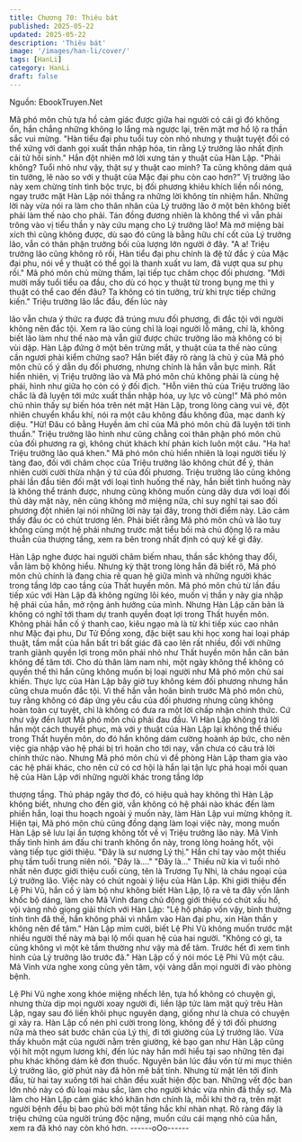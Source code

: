 ```yaml
---
title: Chương 70: Thiêu bát
published: 2025-05-22
updated: 2025-05-22
description: 'Thiêu bát'
image: '/images/han-li/cover/'
tags: [HanLi]
category: HanLi
draft: false
---
```


Nguồn: EbookTruyen.Net

Mã phó môn chủ tựa hồ cảm giác được giữa hai người có cái gì
đó không ổn, hắn chẳng những không lo lắng mà ngược lại, trên
mặt mơ hồ lộ ra thần sắc vui mừng.
"Hàn tiểu đại phu tuổi tuy còn nhỏ nhưng y thuật tuyệt đối có thể
xứng với danh gọi xuất thần nhập hóa, tin rằng Lý trưởng lão nhất
định cải tử hồi sinh." Hắn đột nhiên mở lời xưng tán y thuật của
Hàn Lập.
"Phải không? Tuổi nhỏ như vậy, thật sự y thuật cao minh? Ta
cũng không dám quá tin tưởng, lẽ nào so với y thuật của Mặc đại
phu còn cao hơn?" Vị trưởng lão này xem chừng tính tình bộc
trực, bị đối phương khiêu khích liền nổi nóng, ngay trước mặt Hàn
Lập nói thẳng ra những lời không tín nhiệm hắn.
Những lời này vừa nói ra làm cho thân nhân của Lý trưởng lão ở
một bên không biết phải làm thế nào cho phải.
Tán đồng đương nhiên là không thể vì vẫn phải trông vào vị tiểu
thần y này cứu mạng cho Lý trưởng lão!
Mà mở miệng bài xích thì cũng không được, dù sao đó cũng là
bằng hữu chí cốt của Lý trưởng lão, vẫn có thân phận trưởng bối
của lượng lớn người ở đây.
"A a! Triệu trưởng lão cũng không rõ rồi, Hàn tiểu đại phu chính là
đệ tử đắc ý của Mặc đại phu, nói về y thuật có thể gọi là thanh
xuất vu lam, đã vượt qua sư phụ rồi." Mã phó môn chủ mừng
thầm, lại tiếp tục châm chọc đối phương.
"Mới mười mấy tuổi tiểu oa đầu, cho dù có học y thuật từ trong
bụng mẹ thì y thuật có thể cao đến đâu? Ta không có tin tưởng,
trừ khi trực tiếp chứng kiến." Triệu trưởng lão lắc đầu, đến lúc này

lão vẫn chưa ý thức ra được đã trúng mưu đối phương, đi đắc tội
với người không nên đắc tội. Xem ra lão củng chỉ là loại người lỗ
mãng, chỉ là, không biết lão làm như thế nào mà vẫn giữ được
chức trưởng lão mà không có bị vùi dập.
Hàn Lập đứng ở một bên trừng mắt, y thuật của ta thế nào cũng
cần ngươi phải kiểm chứng sao? Hắn biết đây rõ ràng là chủ ý
của Mã phó môn chủ cố ý dẫn dụ đối phương, nhưng chính là
hắn vẫn bực mình.
Rất hiển nhiên, vị Triệu trưởng lão và Mã phó môn chủ không
phải là cùng hệ phái, hình như giữa họ còn có ý đối địch.
"Hỗn viên thủ của Triệu trưởng lão chắc là đã luyện tới mức xuất
thần nhập hóa, uy lực vô cùng!" Mã phó môn chủ nhìn thấy sự
biến hóa trên nét mặt Hàn Lập, trong lòng càng vui vẻ, đột nhiên
chuyển khẩu khí, nói ra một câu không đầu không đũa, mạc danh
kỳ diệu.
"Hừ! Đâu có bằng Huyền âm chỉ của Mã phó môn chủ đã luyện
tới tinh thuần." Triệu trưởng lão hình như cũng chẳng coi thân
phận phó môn chủ của đối phương ra gì, không chút khách khí
phản kích luôn một câu.
"Ha ha! Triệu trưởng lão quá khen."
Mã phó môn chủ hiển nhiên là loại người tiếu lý tàng đao, đối với
châm chọc của Triệu trưởng lão không chút để ý, thản nhiên cười
cười thừa nhận ý tứ của đối phương.
Triệu trưởng lão cũng không phải lần đầu tiên đối mặt với loại tình
huống thế này, hắn biết tình huống này là không thể tránh được,
nhưng cũng không muốn cùng dây dưa với loại đối thủ dày mặt
này, nên cũng không mở miệng nữa, chỉ suy nghĩ tại sao đối
phương đột nhiên lại nói những lời này tại đây, trong thời điểm
này. Lão cảm thấy đầu óc có chút trương lên.
Phải biết rằng Mã phó môn chủ và lão tuy không cùng một hệ
phái nhưng trước mặt tiểu bối mà chủ động lộ ra mâu thuẫn của
thượng tầng, xem ra bên trong nhất định có quỷ kế gì đây.

Hàn Lập nghe được hai người châm biếm nhau, thần sắc không
thay đổi, vẫn làm bộ không hiểu. Nhưng kỳ thật trong lòng hắn đã
biết rõ, Mã phó môn chủ chính là đang chia rẽ quan hệ giữa mình
và những người khác trong tầng lớp cao tầng của Thất huyền
môn.
Mã phó môn chủ từ lần đầu tiếp xúc với Hàn Lập đã không ngừng
lôi kéo, muốn vị thần y này gia nhập hệ phái của hắn, mở rộng
ảnh hưởng của mình.
Nhưng Hàn Lập căn bản là không có nghĩ tới tham dự tranh
quyền đoạt lợi trong Thất huyền môn.
Không phải hắn cố ý thanh cao, kiêu ngạo mà là từ khi tiếp xúc
cao nhân như Mặc đại phu, Dư Tử Đồng xong, đặc biệt sau khi
học xong hai loại pháp thuật, tầm mắt của hắn bất tri bất giác đã
cao lên rất nhiều, đối với những tranh giành quyền lợi trong môn
phái nhỏ như Thất huyền môn hắn căn bản không để tâm tới. Cho
dù thân làm nam nhi, một ngày không thể không có quyền thế thì
hắn cũng không muốn bị loại người như Mã phó môn chủ sai
khiến.
Thực lực của Hàn Lập bây giờ tuy không kém đối phương nhưng
hắn cũng chưa muốn đắc tội. Vì thế hắn vẫn hoãn binh trước Mã
phó môn chủ, tuy rằng không có đáp ứng yêu cầu của đối
phương nhưng cũng không hoàn toàn cự tuyệt, chỉ là không có
đưa ra một lời chấp nhận chính thức.
Cứ như vậy đến lượt Mã phó môn chủ phải đau đầu.
Vì Hàn Lập không trả lời hắn một cách thuyết phục, mà với y
thuật của Hàn Lập lại không thể thiếu trong Thất huyền môn, do
đó hắn không dám cường hoành áp bức, cho nên việc gia nhập
vào hệ phái bị trì hoãn cho tới nay, vẫn chưa có câu trả lời chính
thức nào.
Nhưng Mã phó môn chủ vì đề phòng Hàn Lập tham gia vào các
hệ phái khác, cho nên cứ có cơ hội là hắn lại tận lực phá hoại mối
quan hệ của Hàn Lập với những người khác trong tầng lớp

thượng tầng. Thủ pháp ngây thơ đó, có hiệu quả hay không thì
Hàn Lập không biết, nhưng cho đến giờ, vẫn không có hệ phái
nào khác đến làm phiền hắn, loại thu hoạch ngoài ý muốn này,
làm Hàn Lập vui mừng không ít.
Hiện tại, Mã phó môn chủ cũng đồng dạng làm loại việc này,
mong muốn Hàn Lập sẽ lưu lại ấn tượng không tốt về vị Triệu
trưởng lão này.
Mã Vinh thấy tình hình ám đấu chi tranh không ổn này, trong lòng
hoảng hốt, vội vàng tiếp tục giới thiệu.
"Đây là sư nương Lý thị." Hắn chỉ tay vào một thiếu phụ tầm tuổi
trung niên nói.
"Đây là…."
"Đây là…"
Thiếu nữ kia vì tuổi nhỏ nhất nên được giới thiệu cuối cùng, tên là
Trương Tụ Nhi, là cháu ngoại của Lý trưởng lão. Việc này có chút
ngoài ý liệu của Hàn Lập.
Khi giới thiệu đến Lệ Phi Vũ, hắn cố ý làm bộ như không biết Hàn
Lập, lộ ra vẻ ta đây vốn lãnh khốc bộ dáng, làm cho Mã Vinh đang
chủ động giới thiệu có chút xấu hổ, vội vàng nhỏ giọng giải thích
với Hàn Lập:
"Lệ hộ pháp vốn vậy, bình thường tính tình đã thế, hắn không phải
vì nhắm vào Hàn đại phu, xin Hàn thần y không nên để tâm."
Hàn Lập mỉm cười, biết Lệ Phi Vũ không muốn trước mặt nhiều
người thế này mà bại lộ mối quan hệ của hai người.
"Không có gì, ta cũng không vì một kẻ tầm thường như vậy mà để
tâm. Trước hết đi xem tình hình của Lý trưởng lão trước đã." Hàn
Lập cố ý nói móc Lệ Phi Vũ một câu.
Mã Vinh vừa nghe xong cũng yên tâm, vội vàng dẫn mọi người đi
vào phòng bệnh.

Lệ Phi Vũ nghe xong khóe miệng nhếch lên, tựa hồ không có
chuyện gì, nhưng thừa dịp mọi người xoay người đi, liền lập tức
làm mặt quỷ trêu Hàn Lập, ngay sau đó liền khôi phục nguyên
dạng, giống như là chưa có chuyện gì xảy ra.
Hàn Lập cố nén phì cười trong lòng, không để ý tới đối phương
nữa mà theo sát bước chân của Lý thị, đi tới giường của Lý
trưởng lão.
Vừa thấy khuôn mặt của người nằm trên giường, kẻ bạo gan như
Hàn Lập cũng vội hít một ngụm lương khí, đến lúc này hắn mới
hiểu tại sao những tên đại phu khác không dám kê đơn thuốc.
Nguyên bản lúc đầu vốn từ mi mục thiên Lý trưởng lão, giờ phút
này đã hôn mê bất tỉnh. Nhưng từ mặt lên tới đỉnh đầu, từ hai tay
xuống tới hai chân đều xuất hiện độc ban. Những vết độc ban lớn
nhỏ này có đủ loại màu sắc, làm cho người khác vừa nhìn đã thấy
sợ. Mà làm cho Hàn Lập cảm giác khó khăn hơn chính là, mỗi khi
thở ra, trên mặt người bệnh đều bị bao phủ bởi một tầng hắc khí
nhàn nhạt. Rõ ràng đây là triệu chứng của người trúng độc nặng,
muốn cứu cái mạng nhỏ của hắn, xem ra đã khó nay còn khó
hơn.
------oOo------
